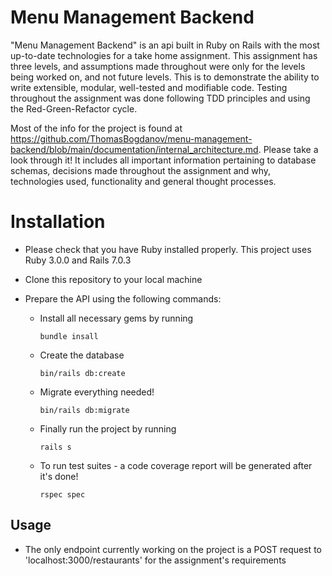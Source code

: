 # Menu Management Backend

"Menu Management Backend" is an api built in Ruby on Rails with the most up-to-date technologies for a take home assignment. This assignment has three levels, and assumptions made throughout were only for the levels being worked on, and not future levels. This is to demonstrate the ability to write extensible, modular, well-tested and modifiable code. Testing throughout the assignment was done following TDD principles and using the Red-Green-Refactor cycle.

Most of the info for the project is found at https://github.com/ThomasBogdanov/menu-management-backend/blob/main/documentation/internal_architecture.md. Please take a look through it! It includes all important information pertaining to database schemas, decisions made throughout the assignment and why, technologies used, functionality and general thought processes. 

# Installation

* Please check that you have Ruby installed properly. This project uses Ruby 3.0.0 and Rails 7.0.3

* Clone this repository to your local machine

* Prepare the API using the following commands:

    * Install all necessary gems by running
        ```
        bundle insall
        ```
    
    * Create the database
        ```
        bin/rails db:create
        ```

    * Migrate everything needed!
        ```
        bin/rails db:migrate
        ```

    * Finally run the project by running
        ```
        rails s
        ```

    * To run test suites - a code coverage report will be generated after it's done!
        ```
        rspec spec
        ```

## Usage

* The only endpoint currently working on the project is a POST request to 'localhost:3000/restaurants' for the assignment's requirements

